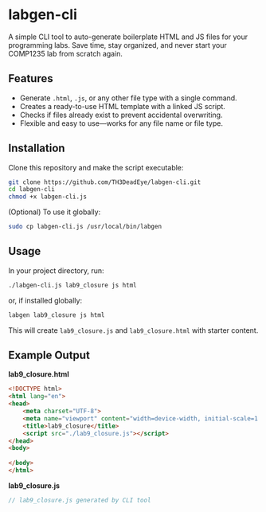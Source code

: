 
# labgen-cli
A simple CLI tool to auto-generate boilerplate HTML and JS files for your programming labs. Save time, stay organized, and never start your COMP1235 lab from scratch again.

## Features

- Generate `.html`, `.js`, or any other file type with a single command.
- Creates a ready-to-use HTML template with a linked JS script.
- Checks if files already exist to prevent accidental overwriting.
- Flexible and easy to use—works for any file name or file type.

## Installation

Clone this repository and make the script executable:

```bash
git clone https://github.com/TH3DeadEye/labgen-cli.git
cd labgen-cli
chmod +x labgen-cli.js
````

(Optional) To use it globally:

```bash
sudo cp labgen-cli.js /usr/local/bin/labgen
```

## Usage

In your project directory, run:

```bash
./labgen-cli.js lab9_closure js html
```

or, if installed globally:

```bash
labgen lab9_closure js html
```

This will create `lab9_closure.js` and `lab9_closure.html` with starter content.

## Example Output

**lab9\_closure.html**

```html
<!DOCTYPE html>
<html lang="en">
<head>
    <meta charset="UTF-8">
    <meta name="viewport" content="width=device-width, initial-scale=1.0">
    <title>lab9_closure</title>
    <script src="./lab9_closure.js"></script>
</head>
<body>
    
</body>
</html>
```

**lab9\_closure.js**

```js
// lab9_closure.js generated by CLI tool
```

